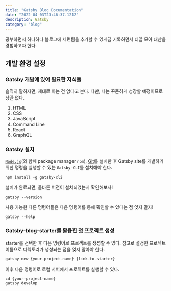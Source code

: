 ```yaml
---
title: "Gatsby Blog Documentation"
date: "2022-04-03T23:46:37.121Z"
description: Gatsby
category: "blog"
---
```


공부하면서 하나하나 블로그에 세련됨을 추가할 수 있게끔 기록하면서 티끌 모아 태산을 경험하고자 한다.

## 개발 환경 설정
### Gatsby 개발에 있어 필요한 지식들
솔직히 말하자면, 제대로 아는 건 없다고 본다. 다만, 나는 꾸준하게 성장할 예정이므로 상관 없다.

1. HTML
2. CSS
3. JavaScript
4. Command Line
5. React
6. GraphQL

### Gatsby 설치
[`Node.js`](https://nodejs.org/ko/)(와 함께 package manager `npm`), [Git](https://gitforwindows.org/)를 설치한 후 Gatsby site를 개발하기 위한 명령을 실행할 수 있는 `Gatsby-CLI`를 설치해야 한다.
```
npm install -g gatsby-cli
```
설치가 완료되면, 올바른 버전이 설치되었는지 확인해보자!
```
gatsby --version
```
사용 가능한 다른 명령어들은 다음 명령어를 통해 확인할 수 있다는 점 잊지 말자!
```
gatsby --help
```

### Gatsby-blog-starter를 활용한 첫 프로젝트 생성
starter를 선택한 후 다음 명령어로 프로젝트를 생성할 수 있다. 참고로 설정한 프로젝트 이름으로 디렉토리가 생성되는 점을 잊지 말아야 한다.
```
gatsby new {your-project-name} {link-to-starter}
```
이후 다음 명령어로 로컬 서버에서 프로젝트를 실행할 수 있다.
```
cd {your-project-name}
gatsby develop
```